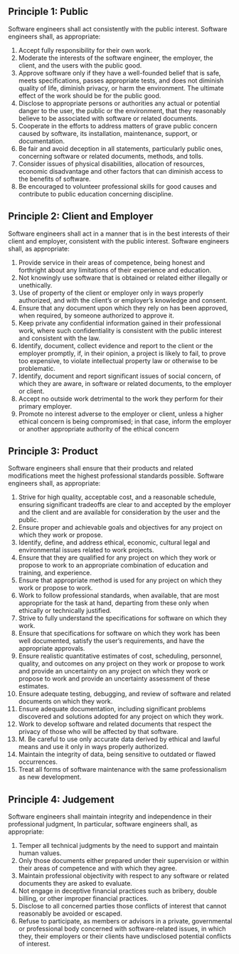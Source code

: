 ## Principle 1: Public
Software engineers shall act consistently with the public interest. Software engineers shall, as appropriate:

1. Accept fully responsibility for their own work.
2. Moderate the interests of the software engineer, the employer, the client, and the users with the public good.
3. Approve software only if they have a well-founded belief that is safe, meets specifications, passes appropriate tests, and does not diminish quality of life, diminish privacy, or harm the environment. The ultimate effect of the work should be for the public good.  
4. Disclose to appropriate persons or authorities any actual or potential danger to the user, the public or the environment, that they reasonably believe to be associated with software or related documents.
5. Cooperate in the efforts to address matters of grave public concern caused by software, its installation, maintenance, support, or documentation.
6. Be fair and avoid deception in all statements, particularly public ones, concerning software or related documents, methods, and tolls.
7. Consider issues of physical disabilities, allocation of resources, economic disadvantage and other factors that can diminish access to the benefits of software.
8. Be encouraged to volunteer professional skills for good causes and contribute to public education concerning discipline.


## Principle 2: Client and Employer
Software engineers shall act in a manner that is in the best interests of their client and employer, consistent with the public interest. Software engineers shall, as appropriate:
1. Provide service in their areas of competence, being honest and forthright about any limitations of their experience and education.
2. Not knowingly use software that is obtained or related either illegally or unethically.
3. Use of property of the client or employer only in ways properly authorized, and with the client’s or employer’s knowledge and consent.
4. Ensure that any document upon which they rely on has been approved, when required, by someone authorized to approve it.
5. Keep private any confidential information gained in their professional work,  where such confidentiality is consistent with the public interest and consistent with the law.
6. Identify, document, collect evidence and report to the client or the employer promptly, if, in their opinion, a project is likely to fail, to prove too expensive,  to violate intellectual property law or otherwise to be problematic. 
7. Identify, document and report significant issues of social concern, of which they are aware, in software or related documents, to the employer or client.
8. Accept no outside work detrimental to the work they perform for their primary  employer.
9. Promote no interest adverse to the employer or client, unless a higher ethical   concern is being compromised; in that case, inform the employer or another appropriate authority of the ethical concern


## Principle 3: Product
Software engineers shall ensure that their products and related modifications meet the highest professional standards possible. Software engineers shall, as appropriate:
1. Strive for high quality, acceptable cost, and a reasonable schedule, ensuring  significant tradeoffs are clear to and accepted by the employer and the client and are available for consideration by the user and the public.
2. Ensure proper and achievable goals and objectives for any project on which  they work or propose.
3. Identify, define, and address ethical, economic, cultural legal and environmental issues related to work projects.
4. Ensure that they are qualified for any project on which they work or propose  to work to an appropriate combination of education and training, and experience. 
5. Ensure that appropriate method is used for any project on which they work or propose to work.
6. Work to follow professional standards, when available, that are most appropriate for the task at hand,  departing from these only when ethically or  technically justified.
7. Strive to fully understand the specifications for software on which they work.
8. Ensure that specifications for software on which they work has been well documented, satisfy the user’s requirements, and have the appropriate  approvals.
9. Ensure realistic quantitative estimates of cost, scheduling, personnel, quality,  and outcomes on any project on they work or propose to work and provide an uncertainty on any project on which they work or propose to work and provide an uncertainty assessment of these estimates.
10. Ensure adequate testing, debugging, and review of software and related documents on which they work.
11. Ensure adequate documentation, including significant problems discovered and solutions adopted for any project on which they work.
12. Work to develop software and related documents that respect the privacy of  those who will be affected by that software.
13. M. Be careful to use only accurate data derived by ethical and lawful means and use it only in ways properly authorized.
14. Maintain the integrity of data, being sensitive to outdated or flawed  occurrences.
15. Treat all forms of software maintenance with the same professionalism as new development.

## Principle 4: Judgement
Software engineers shall maintain integrity and independence in their professional judgment, In particular, software engineers shall, as appropriate:
1. Temper all technical judgments by the need to support and maintain human values.
2. Only those documents either prepared under their supervision or within their areas of competence and with which they agree.
3. Maintain professional objectivity with respect to any software or related documents they are asked to evaluate.
4. Not engage in deceptive financial practices such as bribery, double billing, or other improper financial practices.
5. Disclose to all concerned parties those conflicts of interest that cannot reasonably be avoided or escaped.
6. Refuse to participate, as members or advisors in a private, governmental or professional body concerned with software-related issues, in which they, their employers or their clients have undisclosed potential conflicts of interest.